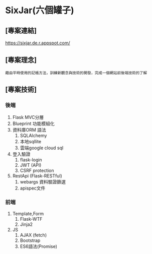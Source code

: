 # SixJar(六個罐子)
## [專案連結]
https://sixjar.de.r.appspot.com/
## [專案理念]
	藉由平時使用的記帳方法，訓練新觀念與技術的開發，完成一個網站前後端技術的了解

## [專案技術]

### 後端
1. Flask MVC分層
2. Blueprint 功能模組化
3. 資料庫ORM 語法
	1.  SQLAlchemy
	2.  本地sqllite
	3.  雲端google cloud sql
4. 登入驗證
	1. flask-login
	2. JWT (API)
	3. CSRF protection
5. RestApi (Flask-RESTful)
	1. webargs 資料驗證篩選
	2. apispec文件
	
### 前端
1. Template,Form 
	1. Flask-WTF
	2. Jinja2
2. JS
	1. AJAX (fetch)
	2. Bootstrap
	3. ES6語法(Promise)


